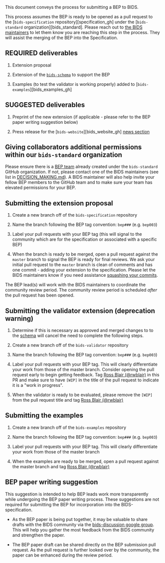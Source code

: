 This document conveys the process for submitting a BEP to BIDS.

This process assumes the BEP is ready to be opened as a pull
request to the
[`bids-specification` repository][specification_gh]
under the [`bids-standard` organization][bids_standard].
Please reach out to
[the BIDS maintainers](https://github.com/bids-standard/bids-specification/blob/master/DECISION-MAKING.md#maintainers-group)
to let them know you are reaching this step in the process. They will assist the
merging of the BEP into the Specification.

## REQUIRED deliverables

1.  Extension proposal

1.  Extension of the
    [`bids-schema`](https://github.com/bids-standard/bids-specification/tree/master/src/schema)
    to support the BEP

1.  Examples (to test the validator is working properly) added to
    [`bids-examples`][bids_examples_gh]

## SUGGESTED deliverables

1.  Preprint of the new extension (if applicable - please refer to the BEP paper
    writing suggestion below)

1.  Press release for the
    [`bids-website`][bids_website_gh]
    [news section](https://github.com/bids-standard/bids-website/tree/gh-pages/_posts)

## Giving collaborators additional permissions within our `bids-standard` organization

Please ensure there is a [BEP team](https://github.com/orgs/bids-standard/teams)
already created under the `bids-standard` GitHub organization. If not, please
contact one of the BIDS maintainers (see list in
[DECISION_MAKING.md](https://github.com/bids-standard/bids-specification/blob/master/DECISION-MAKING.md)).
A BIDS maintainer will also help invite your fellow BEP members to the GitHub team
and to make sure your team has elevated permissions for your BEP.

## Submitting the extension proposal

1.  Create a new branch off of the `bids-specification` repository

1.  Name the branch following the BEP tag convention: `bep###` (e.g. `bep003`)

1.  Label your pull requests with your BEP tag (this will signal to the community
    which are for the specification or associated with a specific BEP)

1.  When the branch is ready to be merged, open a pull request against the
    `master` branch to signal the BEP is ready for final reviews. We ask your
    initial pull request to the `master` branch is clean of comments and has one
    commit - adding your extension to the specification. Please let the BIDS
    maintainers know if you need assistance
    [squashing your commits](https://docs.github.com/en/github/collaborating-with-issues-and-pull-requests/about-pull-request-merges#squash-and-merge-your-pull-request-commits).

The BEP lead(s) will work with the BIDS maintainers to coordinate the community review period.
The community review period is scheduled _after_ the pull request has been opened.

## Submitting the validator extension (deprecation warning)

1.  Determine if this is necessary as approved and merged changes to
    to the [schema](https://github.com/bids-standard/bids-specification/tree/master/src/schema)
    will cancel the need to complete the following steps.

1.  Create a new branch off of the `bids-validator` repository

1.  Name the branch following the BEP tag convention: `bep###` (e.g. `bep003`)

1.  Label your pull requests with your BEP tag. This will clearly differentiate
    your work from those of the master branch. Consider opening the pull
    request early to begin getting feedback. Tag
    [Ross Blair (@rwblair)](https://github.com/rwblair)
    in this PR and make sure to have `[WIP]` in the title of the pull request
    to indicate it is a "work in progress".

1.  When the validator is ready to be evaluated, please remove the `[WIP]` from
    the pull request title and tag
    [Ross Blair (@rwblair)](https://github.com/rwblair)

## Submitting the examples

1.  Create a new branch off of the `bids-examples` repository

1.  Name the branch following the BEP tag convention: `bep###` (e.g. `bep003`)

1.  Label your pull requests with your BEP tag. This will clearly differentiate
    your work from those of the master branch

1.  When the examples are ready to be merged, open a pull request
    against the master branch and tag
    [Ross Blair (@rwblair)](https://github.com/rwblair)

## BEP paper writing suggestion

This suggestion is intended to help BEP leads work more transparently while undergoing the BEP paper writing process.
These suggestions are not required for submitting the BEP for incorporation into the BIDS-specification.

-   As the BEP paper is being put together, it may be valuable to share drafts
    with the BIDS community via the
    [bids-discussion google group](https://groups.google.com/g/bids-discussion).
    This will help you gather the most feedback from the BIDS community and
    strengthen the paper.

-   The BEP paper draft can be shared directly on the BEP submission pull request.
    As the pull request is further looked over by the community, the paper can be
    enhanced during the review period.
